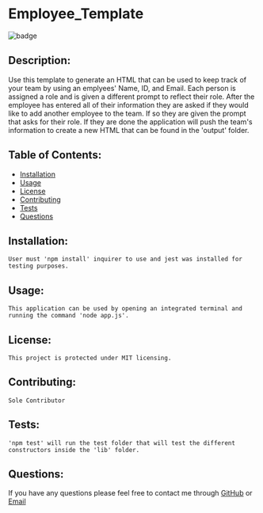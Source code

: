 # Employee_Template
![badge](https://img.shields.io/badge/license-MIT-green)

## Description:
Use this template to generate an HTML that can be used to keep track of your team by using an emplyees' Name, ID, and Email. Each person is assigned a role and is given a different prompt to reflect their role. After the employee has entered all of their information they are asked if they would like to add another employee to the team. If so they are given the prompt that asks for their role. If they are done the application will push the team's information to create a new HTML that can be found in the 'output' folder.

## Table of Contents:

* [Installation](#Installation)
* [Usage](#usage)
* [License](#license)
* [Contributing](#contributing)
* [Tests](#tests)
* [Questions](#questions)

## Installation:
    User must 'npm install' inquirer to use and jest was installed for testing purposes.

## Usage:
    This application can be used by opening an integrated terminal and running the command 'node app.js'.

## License:
    This project is protected under MIT licensing.

## Contributing:
    Sole Contributor

## Tests:
    'npm test' will run the test folder that will test the different constructors inside the 'lib' folder.

## Questions:
If you have any questions please feel free to contact me through [GitHub](https://github.com/grantf12) or [Email](gferment@uncc.edu)


